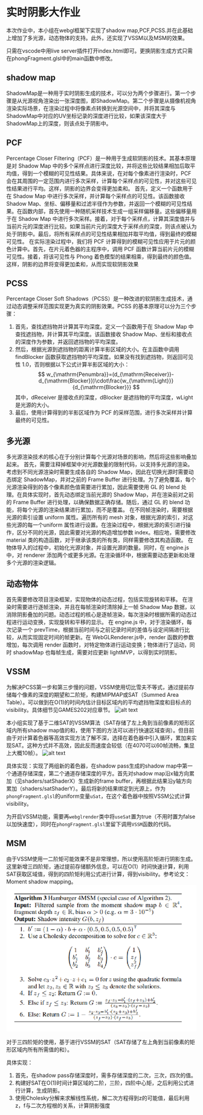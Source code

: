 # 实时阴影大作业

本次作业中，本小组在webgl框架下实现了shadow map,PCF,PCSS.并在此基础上增加了多光源，动态物体的支持。此外，还实现了VSSM以及MSM的效果。

只需在vscode中用live server插件打开index.html即可。更换阴影生成方式只需在phongFragment.glsl中的main函数中修改。

## shadow map
ShadowMap是一种用于实时阴影生成的技术，可以分为两个步骤进行。第一个步骤是从光源视角渲染出一张深度图，即ShadowMap。第二个步骤是从摄像机视角渲染实际场景，在渲染过程中将像素点转换到光源空间中，并将其深度与ShadowMap中对应的UV坐标记录的深度进行比较，如果该深度大于ShadowMap上的深度，则该点处于阴影中。

## PCF
Percentage Closer Filtering（PCF）是一种用于生成软阴影的技术。其基本原理是对 Shadow Map 中的多个采样点进行深度比较，并将这些比较结果相加后取平均值，得到一个模糊的可见性结果。具体来说，在对每个像素进行渲染时，PCF 会在其周围的一定范围内进行多次采样，计算每个采样点的可见性，并对这些可见性结果进行平均。这样，阴影的边界会变得更加柔和。
首先，定义一个函数用于在 Shadow Map 中进行多次采样，并计算每个采样点的可见性。该函数接收 Shadow Map、坐标、偏移量和过滤半径作为参数，并返回一个模糊的可见性结果。在函数内部，首先使用一种随机采样技术生成一组采样偏移量。这些偏移量用于在 Shadow Map 中进行多次采样。接着，对于每个采样点，计算其深度值并与当前片元的深度进行比较。如果当前片元的深度大于采样点的深度，则该点被认为处于阴影中。最后，将所有采样点的可见性结果相加并取平均值，得到最终的模糊可见性。
在实际渲染过程中，我们将 PCF 计算得到的模糊可见性应用于片元的颜色计算中。首先，在片元着色器的主程序中，调用 PCF 函数计算当前片元的模糊可见性。接着，将该可见性与 Phong 着色模型的结果相乘，得到最终的颜色值。这样，阴影的边界将变得更加柔和，从而实现软阴影效果
## PCSS
Percentage Closer Soft Shadows（PCSS）是一种改进的软阴影生成技术，通过动态调整采样范围实现更为真实的阴影效果。PCSS 的基本原理可以分为三个步骤：
1. 首先，查找遮挡物并计算其平均深度。定义一个函数用于在 Shadow Map 中查找遮挡物，并计算其平均深度。该函数接收 Shadow Map、坐标和接收点的深度作为参数，并返回遮挡物的平均深度。
2. 然后，根据光源到遮挡物的距离计算半影区域的大小。在主函数中调用 findBlocker 函数获取遮挡物的平均深度。如果没有找到遮挡物，则返回可见性 1.0，否则根据以下公式计算半影区域的大小：
$$
w_{\mathrm{Penumbra}}=(d_{\mathrm{Receiver}}-d_{\mathrm{Blocker}})\cdot\frac{w_{\mathrm{Light}}}{d_{\mathrm{Blocker}}}
$$
其中，dReceiver 是接收点的深度，dBlocker 是遮挡物的平均深度，wLight 是光源的大小。
1. 最后，使用计算得到的半影区域作为 PCF 的采样范围，进行多次采样并计算最终的可见性。

## 多光源
多光源渲染技术的核心在于分别计算每个光源对场景的影响，然后将这些影响叠加起来。
首先，需要注释掉框架中对光源数量的限制代码，以支持多光源的渲染。考虑到不同光源渲染时需要生成各自的 Shadow Map，因此在切换光源时需要动态绑定 ShadowMap，并对之前的 Frame Buffer 进行处理。为了避免覆盖，每个光源渲染得到的各个像素颜色值需要进行累加，因此需要使用 GL 的 blend 处理。在具体实现时，首先动态绑定当前光源的 Shadow Map，并在渲染前对之前的 Frame Buffer 进行处理，以确保数据正确存储。随后，通过 GL 的 blend 功能，将每个光源的渲染结果进行累加，而不是覆盖。
在不同帧渲染时，需要根据光源的索引设置 uniform 属性。遍历所有的 mesh 对象，根据光源的索引，对这些光源的每一个uniform 属性进行设置。在渲染过程中，根据光源的索引进行操作，区分不同的光源，因此需要对光源的构造增加参数 index。相应地，需要修改 material 类的构造函数，对于继承该类的所有类，同样需要修改其构造函数。
在物体导入的过程中，初始化光源对象，并设置光源的数量。同时，在 engine.js 中，对 renderer 添加两个或更多光源。在渲染循环中，根据需要动态更新和处理多个光源的渲染逻辑。
## 动态物体
首先需要修改项目渲染框架，实现物体的动态过程，包括实现旋转和平移。
在渲染时需要进行逐帧渲染，并且在每帧渲染时清除掉上一帧 Shadow Map 数据，以消除阴影叠加的问题。动态过程的核心是逐帧渲染，每次渲染时根据所需的动态过程进行运动变换，实现旋转和平移的显示。
在 engine.js 中，对于渲染循环，每次记录一个 prevTime，根据当前时间与之前记录时间的差值与设定间隔进行比较，从而实现固定时间的帧更新。在 WebGLRenderer.js中，render 函数的参数增加，每次调用 render 函数时，对特定物体进行运动变换；物体进行了运动，同时 shadowMap 也每帧生成，需要对应更新 lightMVP，以得到实时阴影。
## VSSM

为解决PCSS第一步和第三步慢的问题，VSSM使用切比雪夫不等式，通过提前存储每个像素的深度的期望和二阶矩，构建MIPMAP或SAT（Summed Area Table）。可以做到在O(1)的时间内估计目标区域内的平均遮挡物深度和目标点的visibility。具体细节见GAMES202对应章节。
![alt text](image.png)

本小组实现了基于二维SAT的VSSM算法（SAT存储了左上角到当前像素的矩形区域内所有shadow map值的和，使用下图的方法可以进行快速区域查询）。但目前由于对计算着色器等高效实现方法了解不深，选择在着色器中引入循环，累加来实现SAT。这种方式并不高效，因此反而速度会较低（在4070可以60帧流畅，集显上大概10帧）。
![alt text](image-1.png)

具体实现：实现了两组新的着色器，在shadow pass生成的shadow map中第一个通道存储深度，第二个通道存储深度的平方。首先对shadow map沿x轴方向累加（见shaders/satShaderX）生成新的frame buffer，再根据此结果沿y轴方向累加（shaders/satShaderY）。最后将新的结果绑定到光源上，作为`phongFragment.glsl`的uniform变量`uSat`，在这个着色器中按照VSSM公式计算visibility。

为开启VSSM功能，需要再`webglrender`类中将`useSat`置为true（不用时置为false以加快速度），同时在`phongFragment.glsl`里留下调用`VSSM`函数的代码。

## MSM

由于VSSM使用一二阶矩可能效果不是非常理想，所以使用高阶矩进行阴影生成。这里新增三四阶矩，通过提前存储额外信息，可以在O(1）时间快速计算，利用SAT获取区域值，得到的四阶矩利用公式进行计算，得到visibility。参考论文：Moment shadow mapping。
![alt text](image-2.png)

对于三四阶矩的使用，基于进行VSSM的SAT（SAT存储了左上角到当前像素的矩形区域内所有所需值的和）。

具体实现：
1. 首先，在shadow pass存储深度时，需多存储深度的二次，三次，四次的值。
2. 构建好SAT在O(1)时间计算区域的二阶，三阶，四阶中心矩，之后利用公式进行计算，生成阴影。
3. 使用Cholesky分解来求解线性系统，解二次方程得到z的可能值，最后利用z，f与二次方程根的关系，计算阴影强度 


